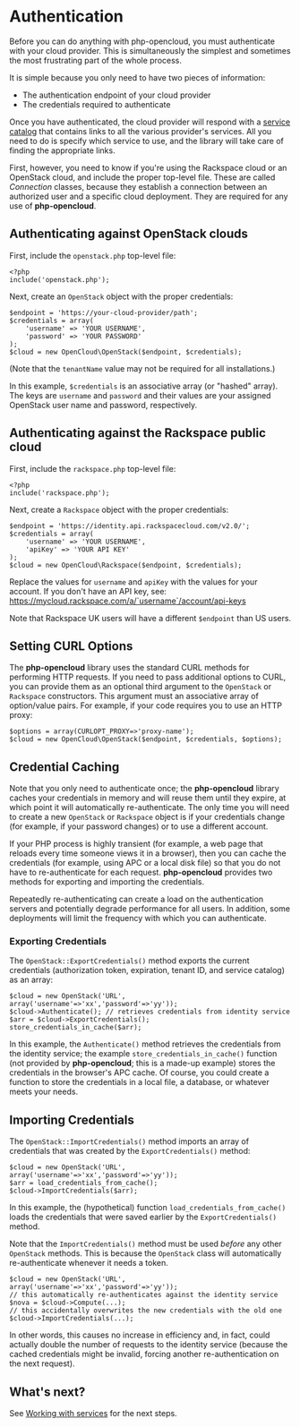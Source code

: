 Authentication
==============

Before you can do anything with php-opencloud, you must authenticate
with your cloud provider. This is simultaneously the simplest and sometimes
the most frustrating part of the whole process.

It is simple because you only need to have two pieces of information:

* The authentication endpoint of your cloud provider
* The credentials required to authenticate

Once you have authenticated, the cloud provider will respond with a
[service catalog](http://docs.rackspace.com/auth/api/v2.0/auth-client-devguide/content/Sample_Request_Response-d1e64.html)
that contains links to all the
various provider's services. All you need to do is specify which service
to use, and the library will take care of finding the appropriate links.

First, however, you need to know if you're using the Rackspace cloud
or an OpenStack cloud, and include the proper top-level file. These are
called *Connection* classes, because they establish a connection between an
authorized user and a specific cloud deployment. They are required for any use of
<b>php-opencloud</b>.

## Authenticating against OpenStack clouds

First, include the `openstack.php` top-level file:

    <?php
    include('openstack.php');

Next, create an `OpenStack` object with the proper credentials:

    $endpoint = 'https://your-cloud-provider/path';
    $credentials = array(
        'username' => 'YOUR USERNAME',
        'password' => 'YOUR PASSWORD'
    );
    $cloud = new OpenCloud\OpenStack($endpoint, $credentials);

(Note that the `tenantName` value may not be required for all installations.)

In this example, `$credentials` is an associative array (or "hashed" array). The
keys are `username` and `password` and their values are your assigned OpenStack user
name and password, respectively.

## Authenticating against the Rackspace public cloud

First, include the `rackspace.php` top-level file:

    <?php
    include('rackspace.php');

Next, create a `Rackspace` object with the proper credentials:

    $endpoint = 'https://identity.api.rackspacecloud.com/v2.0/';
    $credentials = array(
        'username' => 'YOUR USERNAME',
        'apiKey' => 'YOUR API KEY'
    );
    $cloud = new OpenCloud\Rackspace($endpoint, $credentials);

Replace the values for `username` and `apiKey` with the values for your
account. If you don't have an API key, see:
https://mycloud.rackspace.com/a/`username`/account/api-keys

Note that Rackspace UK users will have a different `$endpoint` than US users.

## Setting CURL Options

The **php-opencloud** library uses the standard CURL methods for performing
HTTP requests. If you need to pass additional options to CURL, you can
provide them as an optional third argument to the `OpenStack` or
`Rackspace` constructors. This argument must an associative array of
option/value pairs. For example, if your code requires you to use an HTTP
proxy:

	$options = array(CURLOPT_PROXY=>'proxy-name');
	$cloud = new OpenCloud\OpenStack($endpoint, $credentials, $options);

## Credential Caching

Note that you only need to authenticate once; the **php-opencloud** library
caches your credentials in memory and will reuse them until they expire, at
which point it
will automatically re-authenticate. The only time you will need to create a new
`OpenStack` or `Rackspace` object is if your credentials change (for example,
if your
password changes) or to use a different account.

If your PHP process is highly transient (for example, a web page that reloads
every time someone views it in a browser), then you can cache the credentials
(for example, using APC or a local disk file) so that you do not have to
re-authenticate for each request. **php-opencloud** provides two methods for
exporting and importing the credentials.

Repeatedly re-authenticating can create a load on the authentication servers and
potentially degrade performance for all users. In addition, some deployments
will limit the frequency with which you can authenticate.

### Exporting Credentials

The `OpenStack::ExportCredentials()` method exports the current credentials
(authorization token, expiration, tenant ID, and service catalog)
as an array:

	$cloud = new OpenStack('URL', array('username'=>'xx','password'=>'yy'));
	$cloud->Authenticate();	// retrieves credentials from identity service
	$arr = $cloud->ExportCredentials();
	store_credentials_in_cache($arr);

In this example, the `Authenticate()` method retrieves the credentials from
the identity service; the example `store_credentials_in_cache()` function
(not provided by **php-opencloud**; this is a made-up example) stores the
credentials in the browser's APC cache. Of course, you could create a function
to store the credentials in a local file, a database, or whatever meets your
needs.

## Importing Credentials

The `OpenStack::ImportCredentials()` method imports an array of credentials
that was created by the `ExportCredentials()` method:

	$cloud = new OpenStack('URL', array('username'=>'xx','password'=>'yy'));
	$arr = load_credentials_from_cache();
	$cloud->ImportCredentials($arr);

In this example, the (hypothetical) function `load_credentials_from_cache()`
loads the credentials that were saved earlier by the `ExportCredentials()`
method.

Note that the `ImportCredentials()` method must be used *before* any other
`OpenStack` methods. This is because the `OpenStack` class will automatically
re-authenticate whenever it needs a token.

	$cloud = new OpenStack('URL', array('username'=>'xx','password'=>'yy'));
	// this automatically re-authenticates against the identity service
	$nova = $cloud->Compute(...);
	// this accidentally overwrites the new credentials with the old one
	$cloud->ImportCredentials(...);

In other words, this causes no increase in efficiency and, in fact, could
actually double the number of requests to the identity service (because the
cached credentials might be invalid, forcing another re-authentication
on the next request).

What's next?
------------

See [Working with services](services.md) for the next steps.
